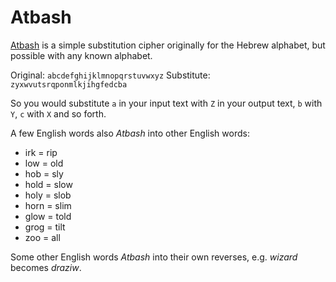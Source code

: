 # Atbash

[Atbash] is a simple substitution cipher originally for the Hebrew alphabet, but
possible with any known alphabet.

Original: `abcdefghijklmnopqrstuvwxyz`
Substitute: `zyxwvutsrqponmlkjihgfedcba`

So you would substitute `a` in your input text with `Z` in your output text,
`b` with `Y`, `c` with `X` and so forth.

A few English words also _Atbash_ into other English words:

* irk = rip
* low = old
* hob = sly
* hold = slow
* holy = slob
* horn = slim
* glow = told
* grog = tilt
* zoo = all

Some other English words _Atbash_ into their own reverses, e.g. _wizard_ becomes
_draziw_.

[Atbash]: https://en.wikipedia.org/wiki/Atbash


